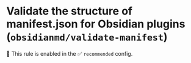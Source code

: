 # Validate the structure of manifest.json for Obsidian plugins (`obsidianmd/validate-manifest`)

💼 This rule is enabled in the ✅ `recommended` config.

<!-- end auto-generated rule header -->
